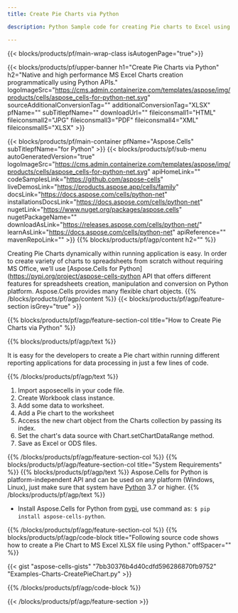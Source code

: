 ```yaml
---
title: Create Pie Charts via Python

description: Python Sample code for creating Pie charts to Excel using Python Library. Use this code for creating a Pie chart to MS Excel within Python based application.

---
```


{{< blocks/products/pf/main-wrap-class isAutogenPage="true">}}

{{< blocks/products/pf/upper-banner h1="Create Pie Charts via Python" h2="Native and high performance MS Excel Charts creation  programmatically using Python APIs." logoImageSrc="https://cms.admin.containerize.com/templates/aspose/img/products/cells/aspose_cells-for-python-net.svg" sourceAdditionalConversionTag="" additionalConversionTag="XLSX" pfName="" subTitlepfName="" downloadUrl="" fileiconsmall1="HTML" fileiconsmall2="JPG" fileiconsmall3="PDF" fileiconsmall4="XML" fileiconsmall5="XLSX" >}}

{{< blocks/products/pf/main-container pfName="Aspose.Cells" subTitlepfName="for Python" >}}
{{< blocks/products/pf/sub-menu autoGeneratedVersion="true" logoImageSrc="https://cms.admin.containerize.com/templates/aspose/img/products/cells/aspose_cells-for-python-net.svg" apiHomeLink="" codeSamplesLink="https://github.com/aspose-cells" liveDemosLink="https://products.aspose.app/cells/family" docsLink="https://docs.aspose.com/cells/python-net" installationsDocsLink="https://docs.aspose.com/cells/python-net" nugetLink="https://www.nuget.org/packages/aspose.cells" nugetPackageName="" downloadAsLink="https://releases.aspose.com/cells/python-net/" learnAsLink="https://docs.aspose.com/cells/python-net" apiReference="" mavenRepoLink="" >}}
{{% blocks/products/pf/agp/content h2="" %}}

Creating Pie Charts dynamically within running application is easy. In order to create variety of charts to spreadsheets from scratch without requiring MS Office, we’ll use [Aspose.Cells for Python](https://pypi.org/project/aspose-cells-python  API that offers different features for spreadsheets creation, manipulation and conversion on Python platform. Aspose.Cells provides many flexible chart objects.
{{% /blocks/products/pf/agp/content %}}
{{< blocks/products/pf/agp/feature-section isGrey="true" >}}

{{% blocks/products/pf/agp/feature-section-col title="How to Create Pie Charts  via Python" %}}

{{% blocks/products/pf/agp/text %}}

It is easy for the developers to create a Pie chart within running different reporting applications for data processing in just a few lines of code.

{{% /blocks/products/pf/agp/text %}}

1. Import asposecells in your code file.
1. Create Workbook class instance.
1. Add some data to worksheet.
1. Add a Pie chart to the worksheet
1. Access the new chart object from the Charts collection by passing its index.
1. Set the chart's data source with Chart.setChartDataRange method.
1. Save as Excel or ODS files.

{{% /blocks/products/pf/agp/feature-section-col %}}
{{% blocks/products/pf/agp/feature-section-col title="System Requirements" %}}
{{% blocks/products/pf/agp/text %}}
 Aspose.Cells for Python is platform-independent API and can be used on any platform (Windows, Linux), just make sure that system have [Python](https://www.python.org/downloads/) 3.7 or higher.
{{% /blocks/products/pf/agp/text %}}

- Install Aspose.Cells for Python from <a href="https://pypi.org/project/aspose-cells-python/">pypi</a>, use command as: <code>$ pip install aspose-cells-python</code>.

{{% /blocks/products/pf/agp/feature-section-col %}}
{{% blocks/products/pf/agp/code-block title="Following source code shows how to create a Pie Chart to MS Excel XLSX file using Python." offSpacer="" %}}

{{< gist "aspose-cells-gists" "7bb30376b4d40cdfd596286870fb9752" "Examples-Charts-CreatePieChart.py" >}}

{{% /blocks/products/pf/agp/code-block %}}

{{< /blocks/products/pf/agp/feature-section >}}

<!-- aboutfile Starts -->
